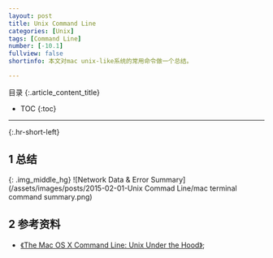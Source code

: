 ```yaml
---
layout: post
title: Unix Command Line
categories: [Unix]
tags: [Command Line]
number: [-10.1]
fullview: false
shortinfo: 本文对mac unix-like系统的常用命令做一个总结。

---
```

目录
{:.article_content_title}


* TOC
{:toc}

---
{:.hr-short-left}

## 1 总结 ##

{: .img_middle_hg}
![Network Data & Error Summary](/assets/images/posts/2015-02-01-Unix Commad Line/mac terminal command summary.png)

## 2 参考资料 ##

- [《The Mac OS X Command Line: Unix Under the Hood》](https://www.amazon.com/Mac-OS-Command-Line-Under/dp/0782143547/ref=sr_1_1?ie=UTF8&qid=1476266069&sr=8-1&keywords=The+Mac%C2%AE+OS+X+Command+Line+Unix+Under+the+Hood);





